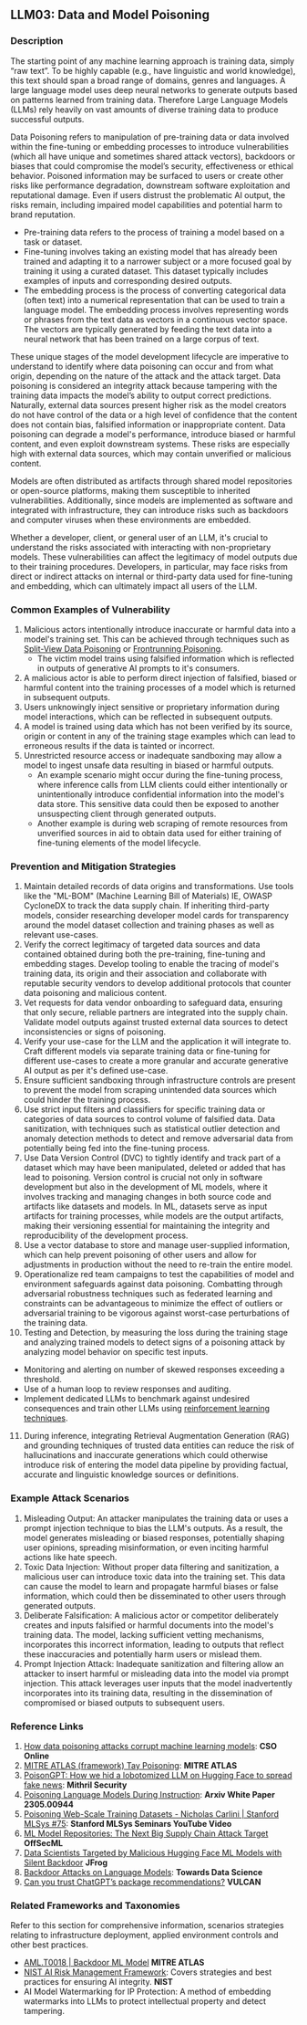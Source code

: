 ## LLM03: Data and Model Poisoning

### Description

The starting point of any machine learning approach is training data, simply “raw text”. To be highly capable (e.g., have linguistic and world knowledge), this text should span a broad range of domains, genres and languages. A large language model uses deep neural networks to generate outputs based on patterns learned from training data. Therefore Large Language Models (LLMs) rely heavily on vast amounts of diverse training data to produce successful outputs.

Data Poisoning refers to manipulation of pre-training data or data involved within the fine-tuning or embedding processes to introduce vulnerabilities (which all have unique and sometimes shared attack vectors), backdoors or biases that could compromise the model’s security, effectiveness or ethical behavior. Poisoned information may be surfaced to users or create other risks like performance degradation, downstream software exploitation and reputational damage. Even if users distrust the problematic AI output, the risks remain, including impaired model capabilities and potential harm to brand reputation.

- Pre-training data refers to the process of training a model based on a task or dataset.
- Fine-tuning involves taking an existing model that has already been trained and adapting it to a narrower subject or a more focused goal by training it using a curated dataset. This dataset typically includes examples of inputs and corresponding desired outputs.
- The embedding process is the process of converting categorical data (often text) into a numerical representation that can be used to train a language model. The embedding process involves representing words or phrases from the text data as vectors in a continuous vector space. The vectors are typically generated by feeding the text data into a neural network that has been trained on a large corpus of text.

These unique stages of the model development lifecycle are imperative to understand to identify where data poisoning can occur and from what origin, depending on the nature of the attack and the attack target. Data poisoning is considered an integrity attack because tampering with the training data impacts the model’s ability to output correct predictions. Naturally, external data sources present higher risk as the model creators do not have control of the data or a high level of confidence that the content does not contain bias, falsified information or inappropriate content. Data poisoning can degrade a model's performance, introduce biased or harmful content, and even exploit downstream systems. These risks are especially high with external data sources, which may contain unverified or malicious content.

Models are often distributed as artifacts through shared model repositories or open-source platforms, making them susceptible to inherited vulnerabilities. Additionally, since models are implemented as software and integrated with infrastructure, they can introduce risks such as backdoors and computer viruses when these environments are embedded.

Whether a developer, client, or general user of an LLM, it's crucial to understand the risks associated with interacting with non-proprietary models. These vulnerabilities can affect the legitimacy of model outputs due to their training procedures. Developers, in particular, may face risks from direct or indirect attacks on internal or third-party data used for fine-tuning and embedding, which can ultimately impact all users of the LLM.

### Common Examples of Vulnerability

1.  Malicious actors intentionally introduce inaccurate or harmful data into a model's training set. This can be achieved through techniques such as [Split-View Data Poisoning](https://github.com/GangGreenTemperTatum/speaking/blob/main/dc604/hacker-summer-camp-23/Ads%20_%20Poisoning%20Web%20Training%20Datasets%20_%20Flow%20Diagram%20-%20Exploit%201%20Split-View%20Data%20Poisoning.jpeg) or [Frontrunning Poisoning](https://github.com/GangGreenTemperTatum/speaking/blob/main/dc604/hacker-summer-camp-23/Ads%20_%20Poisoning%20Web%20Training%20Datasets%20_%20Flow%20Diagram%20-%20Exploit%202%20Frontrunning%20Data%20Poisoning.jpeg). 
    - The victim model trains using falsified information which is reflected in outputs of generative AI prompts to it's consumers.
2. A malicious actor is able to perform direct injection of falsified, biased or harmful content into the training processes of a model which is returned in subsequent outputs.
3. Users unknowingly inject sensitive or proprietary information during model interactions, which can be reflected in subsequent outputs.
4. A model is trained using data which has not been verified by its source, origin or content in any of the training stage examples which can lead to erroneous results if the data is tainted or incorrect.
5. Unrestricted resource access or inadequate sandboxing may allow a model to ingest unsafe data resulting in biased or harmful outputs.
   - An example scenario might occur during the fine-tuning process, where inference calls from LLM clients could either intentionally or unintentionally introduce confidential information into the model's data store. This sensitive data could then be exposed to another unsuspecting client through generated outputs.
   - Another example is during web scraping of remote resources from unverified sources in aid to obtain data used for either training of fine-tuning elements of the model lifecycle.

### Prevention and Mitigation Strategies

1. Maintain detailed records of data origins and transformations. Use tools like the "ML-BOM" (Machine Learning Bill of Materials) IE, OWASP CycloneDX to track the data supply chain. If inheriting third-party models, consider researching developer model cards for transparency around the model dataset collection and training phases as well as relevant use-cases.
2. Verify the correct legitimacy of targeted data sources and data contained obtained during both the pre-training, fine-tuning and embedding stages. Develop tooling to enable the tracing of model's training data, its origin and their association and collaborate with reputable security vendors to develop additional protocols that counter data poisoning and malicious content.
3. Vet requests for data vendor onboarding to safeguard data, ensuring that only secure, reliable partners are integrated into the supply chain. Validate model outputs against trusted external data sources to detect inconsistencies or signs of poisoning.
4. Verify your use-case for the LLM and the application it will integrate to. Craft different models via separate training data or fine-tuning for different use-cases to create a more granular and accurate generative AI output as per it's defined use-case.
5. Ensure sufficient sandboxing through infrastructure controls are present to prevent the model from scraping unintended data sources which could hinder the training process.
6. Use strict input filters and classifiers for specific training data or categories of data sources to control volume of falsified data. Data sanitization, with techniques such as statistical outlier detection and anomaly detection methods to detect and remove adversarial data from potentially being fed into the fine-tuning process.
7. Use Data Version Control (DVC) to tightly identify and track part of a dataset which may have been manipulated, deleted or added that has lead to poisoning. Version control is crucial not only in software development but also in the development of ML models, where it involves tracking and managing changes in both source code and artifacts like datasets and models. In ML, datasets serve as input artifacts for training processes, while models are the output artifacts, making their versioning essential for maintaining the integrity and reproducibility of the development process.
8. Use a vector database to store and manage user-supplied information, which can help prevent poisoning of other users and allow for adjustments in production without the need to re-train the entire model.
9. Operationalize red team campaigns to test the capabilities of model and environment safeguards against data poisoning. Combatting through adversarial robustness techniques such as federated learning and constraints can be advantageous to minimize the effect of outliers or adversarial training to be vigorous against worst-case perturbations of the training data.
10.  Testing and Detection, by measuring the loss during the training stage and analyzing trained models to detect signs of a poisoning attack by analyzing model behavior on specific test inputs.
   - Monitoring and alerting on number of skewed responses exceeding a threshold.
   - Use of a human loop to review responses and auditing.
   - Implement dedicated LLMs to benchmark against undesired consequences and train other LLMs using [reinforcement learning techniques](https://wandb.ai/ayush-thakur/Intro-RLAIF/reports/An-Introduction-to-Training-LLMs-Using-Reinforcement-Learning-From-Human-Feedback-RLHF---VmlldzozMzYyNjcy).
11. During inference, integrating Retrieval Augmentation Generation (RAG) and grounding techniques of trusted data entities can reduce the risk of hallucinations and inaccurate generations which could otherwise introduce risk of entering the model data pipeline by providing factual, accurate and linguistic knowledge sources or definitions.

### Example Attack Scenarios

1. Misleading Output: An attacker manipulates the training data or uses a prompt injection technique to bias the LLM's outputs. As a result, the model generates misleading or biased responses, potentially shaping user opinions, spreading misinformation, or even inciting harmful actions like hate speech.
2. Toxic Data Injection: Without proper data filtering and sanitization, a malicious user can introduce toxic data into the training set. This data can cause the model to learn and propagate harmful biases or false information, which could then be disseminated to other users through generated outputs.
3. Deliberate Falsification: A malicious actor or competitor deliberately creates and inputs falsified or harmful documents into the model's training data. The model, lacking sufficient vetting mechanisms, incorporates this incorrect information, leading to outputs that reflect these inaccuracies and potentially harm users or mislead them.
4. Prompt Injection Attack: Inadequate sanitization and filtering allow an attacker to insert harmful or misleading data into the model via prompt injection. This attack leverages user inputs that the model inadvertently incorporates into its training data, resulting in the dissemination of compromised or biased outputs to subsequent users.

### Reference Links

1. [How data poisoning attacks corrupt machine learning models](https://www.csoonline.com/article/3613932/how-data-poisoning-attacks-corrupt-machine-learning-models.html): **CSO Online**
2. [MITRE ATLAS (framework) Tay Poisoning](https://atlas.mitre.org/studies/AML.CS0009/): **MITRE ATLAS**
3. [PoisonGPT: How we hid a lobotomized LLM on Hugging Face to spread fake news](https://blog.mithrilsecurity.io/poisongpt-how-we-hid-a-lobotomized-llm-on-hugging-face-to-spread-fake-news/): **Mithril Security**
4. [Poisoning Language Models During Instruction](https://arxiv.org/abs/2305.00944): **Arxiv White Paper 2305.00944**
5.  [Poisoning Web-Scale Training Datasets - Nicholas Carlini | Stanford MLSys #75](https://www.youtube.com/watch?v=h9jf1ikcGyk): **Stanford MLSys Seminars YouTube Video**
6.  [ML Model Repositories: The Next Big Supply Chain Attack Target](https://www.darkreading.com/cloud-security/ml-model-repositories-next-big-supply-chain-attack-target) **OffSecML**
7.  [Data Scientists Targeted by Malicious Hugging Face ML Models with Silent Backdoor](https://jfrog.com/blog/data-scientists-targeted-by-malicious-hugging-face-ml-models-with-silent-backdoor/) **JFrog**
8.  [Backdoor Attacks on Language Models](https://towardsdatascience.com/backdoor-attacks-on-language-models-can-we-trust-our-models-weights-73108f9dcb1f): **Towards Data Science**
9.  [Can you trust ChatGPT’s package recommendations?](https://vulcan.io/blog/ai-hallucinations-package-risk) **VULCAN**

### Related Frameworks and Taxonomies

Refer to this section for comprehensive information, scenarios strategies relating to infrastructure deployment, applied environment controls and other best practices.

- [AML.T0018 | Backdoor ML Model](https://atlas.mitre.org/techniques/AML.T0018) **MITRE ATLAS**
- [NIST AI Risk Management Framework](https://www.nist.gov/itl/ai-risk-management-framework): Covers strategies and best practices for ensuring AI integrity. **NIST**
- AI Model Watermarking for IP Protection: A method of embedding watermarks into LLMs to protect intellectual property and detect tampering.
